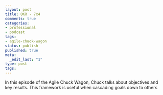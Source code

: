 ```yaml
---
layout: post
title: OKR - 7x4
comments: true
categories:
- professional
- podcast
tags:
- agile-chuck-wagon
status: publish
published: true
meta:
  _edit_last: "1"
type: post
tags:
---
```

<p>In this episode of the Agile Chuck Wagon, Chuck talks about objectives and key results. This framework is useful when cascading goals down to others.</p>